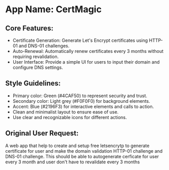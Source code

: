 # **App Name**: CertMagic

## Core Features:

- Certificate Generation: Generate Let's Encrypt certificates using HTTP-01 and DNS-01 challenges.
- Auto-Renewal: Automatically renew certificates every 3 months without requiring revalidation.
- User Interface: Provide a simple UI for users to input their domain and configure DNS settings.

## Style Guidelines:

- Primary color: Green (#4CAF50) to represent security and trust.
- Secondary color: Light grey (#F0F0F0) for background elements.
- Accent: Blue (#2196F3) for interactive elements and calls to action.
- Clean and minimalist layout to ensure ease of use.
- Use clear and recognizable icons for different actions.

## Original User Request:
A web app that help to create and setup free letsencrytp to generate certificate for user and make the domain validation HTTP-01 challenge and DNS-01 challenge. This should be able to autogenerate cerficate for  user every 3 month and user don't have to revalidate every 3 months
  